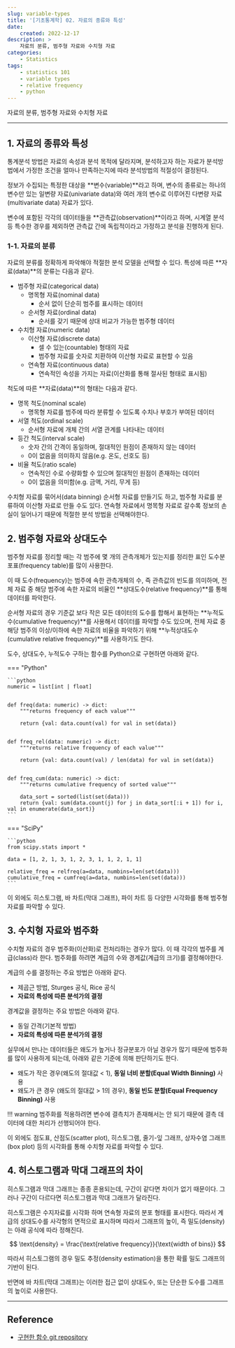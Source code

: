 ```yaml
---
slug: variable-types
title: '[기초통계학] 02. 자료의 종류와 특성'
date:
    created: 2022-12-17
description: >
    자료의 분류, 범주형 자료와 수치형 자료
categories:
    - Statistics
tags:
    - statistics 101
    - variable types
    - relative frequency
    - python
---
```


자료의 분류, 범주형 자료와 수치형 자료  

<!-- more -->

---

## 1. 자료의 종류와 특성

통계분석 방법은 자료의 속성과 분석 목적에 달라지며, 분석하고자 하는 자료가 분석방법에서 가정한 조건을 얼마나 만족하는지에 따라 분석방법의 적절성이 결정된다.  

정보가 수집되는 특정한 대상을 **변수(variable)**라고 하며, 변수의 종류로는 하나의 변수만 있는 일변량 자료(univariate data)와 여러 개의 변수로 이루어진 다변량 자료(multivariate data) 자료가 있다.  

변수에 포함된 각각의 데이터들을 **관측값(observation)**이라고 하며, 시계열 분석 등 특수한 경우를 제외하면 관측값 간에 독립적이라고 가정하고 분석을 진행하게 된다.  

### 1-1. 자료의 분류

자료의 분류를 정확하게 파악해야 적절한 분석 모델을 선택할 수 있다. 특성에 따른 **자료(data)**의 분류는 다음과 같다.  

- 범주형 자료(categorical data)
    - 명목형 자료(nominal data)
        - 순서 없이 단순히 범주를 표시하는 데이터
    - 순서형 자료(ordinal data)
        - 순서를 갖기 때문에 상대 비교가 가능한 범주형 데이터
- 수치형 자료(numeric data)
    - 이산형 자료(discrete data)
        - 셀 수 있는(countable) 형태의 자료
        - 범주형 자료를 숫자로 치환하여 이산형 자료로 표현할 수 있음
    - 연속형 자료(continuous data)
        - 연속적인 속성을 가지는 자료(이산화를 통해 절사된 형태로 표시됨)

척도에 따른 **자료(data)**의 형태는 다음과 같다.  

- 명목 척도(nominal scale)
    - 명목형 자료를 범주에 따라 분류할 수 있도록 수치나 부호가 부여된 데이터
- 서열 척도(ordinal scale)
    - 순서형 자료에 개체 간의 서열 관계를 나타내는 데이터
- 등간 척도(interval scale)
    - 숫자 간의 간격이 동일하며, 절대적인 원점이 존재하지 않는 데이터
    - 0이 없음을 의미하지 않음(e.g. 온도, 선호도 등)
- 비율 척도(ratio scale)
    - 연속적인 수로 수량화할 수 있으며 절대적인 원점이 존재하는 데이터
    - 0이 없음을 의미함(e.g. 금액, 거리, 무게 등)

수치형 자료를 묶어서(data binning) 순서형 자료를 만들기도 하고, 범주형 자료를 분류하여 이산형 자료로 만들 수도 있다. 연속형 자료에서 명목형 자료로 갈수록 정보의 손실이 일어나기 때문에 적절한 분석 방법을 선택해야한다.  

## 2. 범주형 자료와 상대도수

범주형 자료를 정리할 때는 각 범주에 몇 개의 관측개체가 있는지를 정리한 표인 도수분포표(frequency table)를 많이 사용한다.  

이 때 도수(frequency)는 범주에 속한 관측개체의 수, 즉 관측값의 빈도를 의미하며, 전체 자료 중 해당 범주에 속한 자료의 비율인 **상대도수(relative frequency)**를 통해 데이터를 파악한다.  

순서형 자료의 경우 기준값 보다 작은 모든 데이터의 도수를 합해서 표현하는 **누적도수(cumulative frequency)**를 사용해서 데이터를 파악할 수도 있으며, 전체 자료 중 해당 범주의 이상/이하에 속한 자료의 비율을 파악하기 위해 **누적상대도수(cumulative relative frequency)**를 사용하기도 한다.  

도수, 상대도수, 누적도수 구하는 함수를 Python으로 구현하면 아래와 같다.  

=== "Python"

    ```python
    numeric = list[int | float]


    def freq(data: numeric) -> dict:
        """returns frequency of each value"""

        return {val: data.count(val) for val in set(data)}


    def freq_rel(data: numeric) -> dict:
        """returns relative frequency of each value"""

        return {val: data.count(val) / len(data) for val in set(data)}


    def freq_cum(data: numeric) -> dict:
        """returns cumulative frequency of sorted value"""

        data_sort = sorted(list(set(data)))
        return {val: sum(data.count(j) for j in data_sort[:i + 1]) for i, val in enumerate(data_sort)}
    ```

=== "SciPy"

    ```python
    from scipy.stats import *

    data = [1, 2, 1, 3, 1, 2, 3, 1, 1, 2, 1, 1]

    relative_freq = relfreq(a=data, numbins=len(set(data)))
    cumulative_freq = cumfreq(a=data, numbins=len(set(data)))
    ```

이 외에도 히스토그램, 바 차트(막대 그래프), 파이 차트 등 다양한 시각화를 통해 범주형 자료를 파악할 수 있다.  

## 3. 수치형 자료와 범주화

수치형 자료의 경우 범주화(이산화)로 전처리하는 경우가 많다. 이 때 각각의 범주를 계급(class)라 한다. 범주화를 하려면 계급의 수와 경계값(계급의 크기)를 결정해야한다.  

계급의 수를 결정하는 주요 방법은 아래와 같다.  

- 제곱근 방법, Sturges 공식, Rice 공식
- **자료의 특성에 따른 분석가의 결정**

경계값을 결정하는 주요 방법은 아래와 같다.  

- 동일 간격(기본적 방법)
- **자료의 특성에 따른 분석가의 결정**

실무에서 만나는 데이터들은 왜도가 높거나 정규분포가 아닐 경우가 많기 때문에 범주화를 많이 사용하게 되는데, 아래와 같은 기준에 의해 판단하기도 한다.  

- 왜도가 작은 경우(왜도의 절대값 < 1), **동일 너비 분할(Equal Width Binning)** 사용
- 왜도가 큰 경우 (왜도의 절대값 > 1의 경우), **동일 빈도 분할(Equal Frequency Binning)** 사용

!!! warning
    범주화를 적용하려면 변수에 결측치가 존재해서는 안 되기 때문에 결측 데이터에 대한 처리가 선행되어야 한다.  

이 외에도 점도표, 산점도(scatter plot), 히스토그램, 줄기-잎 그래프, 상자수염 그래프(box plot) 등의 시각화를 통해 수치형 자료를 파악할 수 있다.  

## 4. 히스토그램과 막대 그래프의 차이

히스토그램과 막대 그래프는 종종 혼용되는데, 구간이 같다면 차이가 없기 때문이다. 그러나 구간이 다르다면 히스토그램과 막대 그래프가 달라진다.  

히스토그램은 수지자료를 시각화 하며 연속형 자료의 분포 형태를 표시한다. 따라서 계급의 상대도수를 사각형의 면적으로 표시하며 따라서 그래프의 높이, 즉 밀도(density)는 아래 공식에 따라 정해진다.  

$$
\text{density} = \frac{\text{relative frequency}}{\text{width of bins}}
$$

따라서 히스토그램의 경우 밀도 추정(density estimation)을 통한 확률 밀도 그래프의 기반이 된다.  

반면에 바 차트(막대 그래프)는 이러한 접근 없이 상대도수, 또는 단순한 도수를 그래프의 높이로 사용한다.  

---
## Reference
- [구현한 함수 git repository](https://github.com/djccnt15/mathematics)